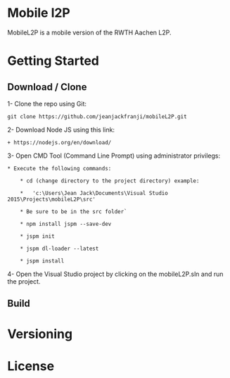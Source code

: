 # Mobile l2P

MobileL2P is a mobile version of the RWTH Aachen L2P.

# Getting Started

## Download / Clone

1- Clone the repo using Git:

`git clone https://github.com/jeanjackfranji/mobileL2P.git`

2- Download Node JS using this link: 

	+ https://nodejs.org/en/download/
	
3- Open CMD Tool (Command Line Prompt) using administrator privilegs:

	* Execute the following commands:
	
		* cd (change directory to the project directory) example: 
	
		*	'c:\Users\Jean Jack\Documents\Visual Studio 2015\Projects\mobileL2P\src'

		* Be sure to be in the src folder`

		* npm install jspm --save-dev

		* jspm init

		* jspm dl-loader --latest

		* jspm install

4- Open the Visual Studio project by clicking on the mobileL2P.sln and run the project.
	

## Build

# Versioning


# License
